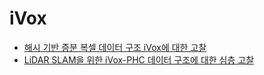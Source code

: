 # iVox

- [해시 기반 증분 복셀 데이터 구조 iVox에 대한 고찰](iVox.md)
- [LiDAR SLAM을 위한 iVox-PHC 데이터 구조에 대한 심층 고찰](iVox-PHC.md)
